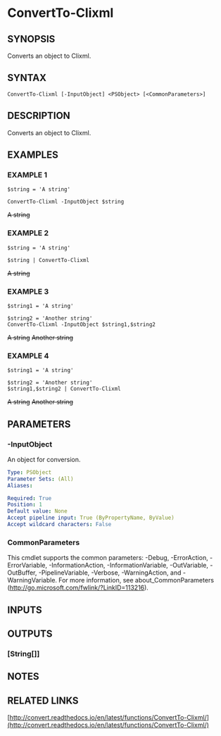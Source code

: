 # ConvertTo-Clixml

## SYNOPSIS
Converts an object to Clixml.

## SYNTAX

```
ConvertTo-Clixml [-InputObject] <PSObject> [<CommonParameters>]
```

## DESCRIPTION
Converts an object to Clixml.

## EXAMPLES

### EXAMPLE 1
```
$string = 'A string'

ConvertTo-Clixml -InputObject $string
```

<Objs Version="1.1.0.1" xmlns="http://schemas.microsoft.com/powershell/2004/04">
  <S>A string</S>
</Objs>

### EXAMPLE 2
```
$string = 'A string'

$string | ConvertTo-Clixml
```

<Objs Version="1.1.0.1" xmlns="http://schemas.microsoft.com/powershell/2004/04">
  <S>A string</S>
</Objs>

### EXAMPLE 3
```
$string1 = 'A string'

$string2 = 'Another string'
ConvertTo-Clixml -InputObject $string1,$string2
```

<Objs Version="1.1.0.1" xmlns="http://schemas.microsoft.com/powershell/2004/04">
  <S>A string</S>
</Objs>
<Objs Version="1.1.0.1" xmlns="http://schemas.microsoft.com/powershell/2004/04">
  <S>Another string</S>
</Objs>

### EXAMPLE 4
```
$string1 = 'A string'

$string2 = 'Another string'
$string1,$string2 | ConvertTo-Clixml
```

<Objs Version="1.1.0.1" xmlns="http://schemas.microsoft.com/powershell/2004/04">
  <S>A string</S>
</Objs>
<Objs Version="1.1.0.1" xmlns="http://schemas.microsoft.com/powershell/2004/04">
  <S>Another string</S>
</Objs>

## PARAMETERS

### -InputObject
An object for conversion.

```yaml
Type: PSObject
Parameter Sets: (All)
Aliases:

Required: True
Position: 1
Default value: None
Accept pipeline input: True (ByPropertyName, ByValue)
Accept wildcard characters: False
```

### CommonParameters
This cmdlet supports the common parameters: -Debug, -ErrorAction, -ErrorVariable, -InformationAction, -InformationVariable, -OutVariable, -OutBuffer, -PipelineVariable, -Verbose, -WarningAction, and -WarningVariable.
For more information, see about_CommonParameters (http://go.microsoft.com/fwlink/?LinkID=113216).

## INPUTS

## OUTPUTS

### [String[]]

## NOTES

## RELATED LINKS

[http://convert.readthedocs.io/en/latest/functions/ConvertTo-Clixml/](http://convert.readthedocs.io/en/latest/functions/ConvertTo-Clixml/)

